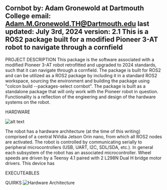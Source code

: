 Cornbot
by: Adam Gronewold at Dartmouth College
email: Adam.M.Gronewold.TH@Dartmouth.edu
last updated: July 3rd, 2024
version: 2.1
This is a ROS2 package built for a modified Pioneer 3-AT robot to navigate through a cornfield
----------------------------
PROJECT DESCRIPTION
This package is the software associated with a modified Pioneer 3-AT robot retrofitted and upgraded to 2024 standards, such that it can navigate through a cornfield. The package is built for ROS2 and can be utilized as a ROS2 package by including it in a standard ROS2 workspace, sourcing the environment and building the package using "colcon build --packages-select cornbot". The package is built as a standalone package that will only work with the Pioneer robot in question. Functionality is a reflection of the engieering and design of the hardware systems on the robot.

HARDWARE

![alt text](https://github.com/[username]/[reponame]/blob/[branch]/image.jpg?raw=true)

The robot has a hardware architecture (at the time of this writing) comprised of a central NVidia Jetson Orin nano, from which all ROS2 nodes are activated. The robot is controlled by communicating serially to peripheral microcontrollers (USB, UART, I2C, SDL/SDA, etc.). In general each subsystem of the robot has an associated microcontroller. Wheel speeds are driven by a Teensy 4.1 paired with 2 L298N Dual H bridge motor drivers. This device has 





EXECUTEABLES







QUIRKS
![Hardware Architecture](https://github.com/AdamGronewold/cornbot/assets/83837448/ce40096b-f07d-4a90-a36f-48c07659a3fa)

